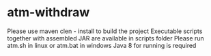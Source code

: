 # atm-withdraw
Please use maven clen - install to build the project
Executable scripts together with assembled JAR are available in scripts folder
Please run atm.sh in linux or atm.bat in windows
Java 8 for running is required

